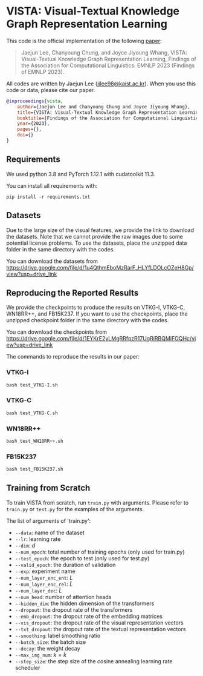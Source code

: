 # VISTA: Visual-Textual Knowledge Graph Representation Learning
This code is the official implementation of the following [paper]():

> Jaejun Lee, Chanyoung Chung, and Joyce Jiyoung Whang, VISTA: Visual-Textual Knowledge Graph Representation Learning, Findings of the Association for Computational Linguistics: EMNLP 2023 (Findings of EMNLP 2023).

All codes are written by Jaejun Lee (jjlee98@kaist.ac.kr). When you use this code or data, please cite our paper.
```bibtex
@inproceedings{vista,
	author={Jaejun Lee and Chanyoung Chung and Joyce Jiyoung Whang},
	title={VISTA: Visual-Textual Knowledge Graph Representation Learning},
	booktitle={Findings of the Association for Computational Linguistics: EMNLP 2023},
	year={2023},
	pages={},
	doi={}
}
```

## Requirements

We used python 3.8 and PyTorch 1.12.1 with cudatoolkit 11.3.

You can install all requirements with:

```shell
pip install -r requirements.txt
```

## Datasets

Due to the large size of the visual features, we provide the link to download the datasets. Note that we cannot provide the raw images due to some potential license problems. To use the datasets, place the unzipped data folder in the same directory with the codes.

You can download the datasets from https://drive.google.com/file/d/1u4QthmEboMzRarF_HLYfLDOLcOZeH8Gp/view?usp=drive_link

## Reproducing the Reported Results

We provide the checkpoints to produce the results on VTKG-I, VTKG-C, WN18RR++, and FB15K237. If you want to use the checkpoints, place the unzipped checkpoint folder in the same directory with the codes.

You can download the checkpoints from https://drive.google.com/file/d/1EYKrE2yLMgRRfpzR17UgRiRBQMiFOQHc/view?usp=drive_link

The commands to reproduce the results in our paper:

### VTKG-I

```python
bash test_VTKG-I.sh
```

### VTKG-C

```python
bash test_VTKG-C.sh
```

### WN18RR++

```python
bash test_WN18RR++.sh
```

### FB15K237

```python
bash test_FB15K237.sh
```

## Training from Scratch

To train VISTA from scratch, run `train.py` with arguments. Please refer to `train.py` or `test.py` for the examples of the arguments.

The list of arguments of 'train.py':
- `--data`: name of the dataset
- `--lr`: learning rate
- `--dim`: $d$
- `--num_epoch`: total number of training epochs (only used for train.py)
- `--test_epoch`: the epoch to test (only used for test.py)
- `--valid_epoch`: the duration of validation
- `--exp`: experiment name
- `--num_layer_enc_ent`: $L$
- `--num_layer_enc_rel`: $\widehat{L}$
- `--num_layer_dec`: $\widetilde{L}$
- `--num_head`: number of attention heads
- `--hidden_dim`: the hidden dimension of the transformers
- `--dropout`: the dropout rate of the transformers
- `--emb_dropout`: the dropout rate of the embedding matrices
- `--vis_dropout`: the dropout rate of the visual representation vectors
- `--txt_dropout`: the dropout rate of the textual representation vectors
- `--smoothing`: label smoothing ratio
- `--batch_size`: the batch size
- `--decay`: the weight decay
- `--max_img_num`: $k=\hat{k}$
- `--step_size`: the step size of the cosine annealing learning rate scheduler
